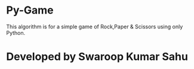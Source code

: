 # Py-Game

This algorithm is for a simple game of Rock,Paper & Scissors using only Python.

# Developed by Swaroop Kumar Sahu

